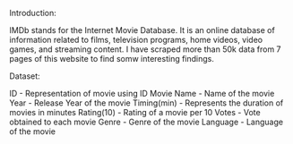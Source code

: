 Introduction:

IMDb stands for the Internet Movie Database. It is an online database of information related to films, television programs, home videos, video games, and streaming content. I have scraped more than 50k data from 7 pages of this website to find somw interesting findings.

Dataset:

ID - Representation of movie using ID
Movie Name - Name of the movie
Year - Release Year of the movie
Timing(min) - Represents the duration of movies in minutes
Rating(10) - Rating of a movie per 10
Votes - Vote obtained to each movie
Genre - Genre of the movie
Language - Language of the movie
